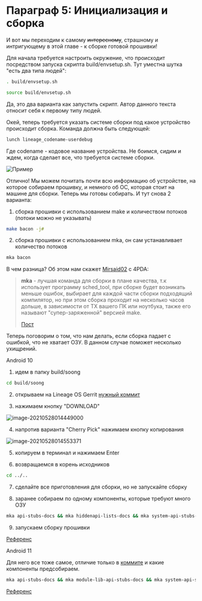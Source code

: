 # Параграф 5: Инициализация и сборка

И вот мы переходим к самому ~~интересному~~, страшному и интригующему  в этой главе - к сборке готовой прошивки!

Для начала требуется настроить окружение, что происходит посредством запуска скрипта build/envsetup.sh. Тут уместна шутка "есть два типа людей":

```bash
. build/envsetup.sh
```

```bash
source build/envsetup.sh
```

Да, это два варианта как запустить скрипт. Автор данного текста относит себя к первому типу людей.

Окей, теперь требуется указать системе сборки под какое устройство происходит сборка. Команда должна быть следующей:

```bash
lunch lineage_codename-userdebug
```

Где codename - кодовое название устройства. Не боимся, сидим и ждем, когда сделает все, что требуется системе сборки.

![Пример](https://raw.githubusercontent.com/Roker2/BookAboutBuilding/master/%D0%93%D0%BB%D0%B0%D0%B2%D0%B0%201%20%D0%9D%D0%B0%D1%87%D0%B0%D0%BB%D0%BE%20%D0%BD%D0%B0%D1%87%D0%B0%D0%BB/images/12.png)

Отлично! Мы можем почитать почти всю информацию об устройстве, на которое собираем прошивку, и немного об ОС, которая стоит на машине для сборки. Теперь мы готовы собирать. И тут снова 2 варианта:

1) сборка прошивки с использованием make и количеством потоков (потоки можно не указывать)

```bash
make bacon -j#
```

2) сборка прошивки с использованием mka, он сам устанавливает количество потоков

```bash
mka bacon
```

В чем разница? Об этом нам скажет [Mirsaid02](https://4pda.to/forum/index.php?showuser=4383879) с 4PDA:

> **mka** - лучшая команда для сборки в плане качества, т.к использует программу sched_tool, при сборке будет возникать меньше ошибок, выбирает для каждой части сборки подходящий компилятор, но при этом сборка проходит на несколько часов дольше, в зависимости от ТХ вашего ПК или ноутбука, также его называют "супер-заряженной" версией make.
>
> [Пост](https://4pda.to/forum/index.php?showtopic=209610&view=findpost&p=44763389)

Теперь поговорим о том, что нам делать, если сборка падает с ошибкой, что не хватает ОЗУ. В данном случае поможет несколько ухищрений.

Android 10

1) идем в папку build/soong

```bash
cd build/soong
```

2) открываем на Lineage OS Gerrit [нужный коммит](https://review.lineageos.org/c/LineageOS/android_build_soong/+/266411)

3) нажимаем кнопку "DOWNLOAD"

![image-20210528014449000](https://raw.githubusercontent.com/Roker2/BookAboutBuilding/master/%D0%93%D0%BB%D0%B0%D0%B2%D0%B0%201%20%D0%9D%D0%B0%D1%87%D0%B0%D0%BB%D0%BE%20%D0%BD%D0%B0%D1%87%D0%B0%D0%BB/images/13.png)

4) напротив варианта "Cherry Pick" нажимаем кнопку копирования

![image-20210528014553371](https://raw.githubusercontent.com/Roker2/BookAboutBuilding/master/%D0%93%D0%BB%D0%B0%D0%B2%D0%B0%201%20%D0%9D%D0%B0%D1%87%D0%B0%D0%BB%D0%BE%20%D0%BD%D0%B0%D1%87%D0%B0%D0%BB/images/14.png)

5) копируем в терминал и нажимаем Enter

6) возвращаемся в корень исходников

```bash
cd ../..
```

7) сделайте все приготовления для сборки, но не запускайте сборку

8) заранее собираем по одному компоненты, которые требуют много ОЗУ

```bash
mka api-stubs-docs && mka hiddenapi-lists-docs && mka system-api-stubs-docs && mka test-api-stubs-docs
```

9) запускаем сборку прошивки

[Референс](https://gist.github.com/mikecriggs/d98f2fc3461b23732fabebb020e4c42e)

Android 11

Для него все тоже самое, отличие только в [коммите](https://review.lineageos.org/c/LineageOS/android_build_soong/+/289926) и какие компоненты предсобираем.

```bash
mka api-stubs-docs && mka module-lib-api-stubs-docs && mka system-api-stubs-docs && mka test-api-stubs-docs
```

[Референс](https://gist.github.com/verNANDo57/d76bb6e6e4b887101cf5a1cf64c66cef)